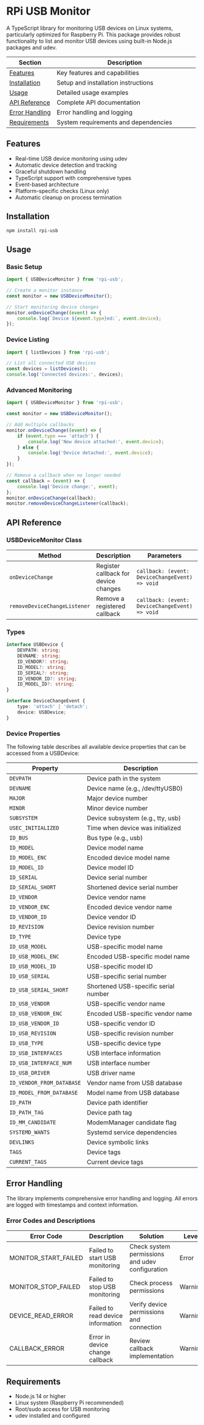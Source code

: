 <style>
    table {
        width: 100%;
        border-collapse: collapse;
    }

    table td:first-child,
    table th:first-child {
        width: 25%;
    }
</style>

# RPi USB Monitor

A TypeScript library for monitoring USB devices on Linux systems, particularly optimized for Raspberry Pi. This package provides robust functionality to list and monitor USB devices using built-in Node.js packages and udev.

| Section | Description |
|---------|-------------|
| [Features](#features) | Key features and capabilities |
| [Installation](#installation) | Setup and installation instructions |
| [Usage](#usage) | Detailed usage examples |
| [API Reference](#api-reference) | Complete API documentation |
| [Error Handling](#error-handling) | Error handling and logging |
| [Requirements](#requirements) | System requirements and dependencies |

## Features
- Real-time USB device monitoring using udev
- Automatic device detection and tracking
- Graceful shutdown handling
- TypeScript support with comprehensive types
- Event-based architecture
- Platform-specific checks (Linux only)
- Automatic cleanup on process termination

## Installation

```bash
npm install rpi-usb
```

## Usage

### Basic Setup

```typescript
import { USBDeviceMonitor } from 'rpi-usb';

// Create a monitor instance
const monitor = new USBDeviceMonitor();

// Start monitoring device changes
monitor.onDeviceChange((event) => {
    console.log(`Device ${event.type}ed:`, event.device);
});
```

### Device Listing

```typescript
import { listDevices } from 'rpi-usb';

// List all connected USB devices
const devices = listDevices();
console.log('Connected devices:', devices);
```

### Advanced Monitoring

```typescript
import { USBDeviceMonitor } from 'rpi-usb';

const monitor = new USBDeviceMonitor();

// Add multiple callbacks
monitor.onDeviceChange((event) => {
    if (event.type === 'attach') {
        console.log('New device attached:', event.device);
    } else {
        console.log('Device detached:', event.device);
    }
});

// Remove a callback when no longer needed
const callback = (event) => {
    console.log('Device change:', event);
};
monitor.onDeviceChange(callback);
monitor.removeDeviceChangeListener(callback);
```

## API Reference

### USBDeviceMonitor Class

| Method | Description | Parameters | Returns |
|--------|-------------|------------|---------|
| `onDeviceChange` | Register callback for device changes | `callback: (event: DeviceChangeEvent) => void` | `void` |
| `removeDeviceChangeListener` | Remove a registered callback | `callback: (event: DeviceChangeEvent) => void` | `void` |

### Types

```typescript
interface USBDevice {
    DEVPATH: string;
    DEVNAME: string;
    ID_VENDOR?: string;
    ID_MODEL?: string;
    ID_SERIAL?: string;
    ID_VENDOR_ID?: string;
    ID_MODEL_ID?: string;
}

interface DeviceChangeEvent {
    type: 'attach' | 'detach';
    device: USBDevice;
}
```

### Device Properties

The following table describes all available device properties that can be accessed from a USBDevice:

| Property | Description |
|----------|-------------|
| `DEVPATH` | Device path in the system |
| `DEVNAME` | Device name (e.g., /dev/ttyUSB0) |
| `MAJOR` | Major device number |
| `MINOR` | Minor device number |
| `SUBSYSTEM` | Device subsystem (e.g., tty, usb) |
| `USEC_INITIALIZED` | Time when device was initialized |
| `ID_BUS` | Bus type (e.g., usb) |
| `ID_MODEL` | Device model name |
| `ID_MODEL_ENC` | Encoded device model name |
| `ID_MODEL_ID` | Device model ID |
| `ID_SERIAL` | Device serial number |
| `ID_SERIAL_SHORT` | Shortened device serial number |
| `ID_VENDOR` | Device vendor name |
| `ID_VENDOR_ENC` | Encoded device vendor name |
| `ID_VENDOR_ID` | Device vendor ID |
| `ID_REVISION` | Device revision number |
| `ID_TYPE` | Device type |
| `ID_USB_MODEL` | USB-specific model name |
| `ID_USB_MODEL_ENC` | Encoded USB-specific model name |
| `ID_USB_MODEL_ID` | USB-specific model ID |
| `ID_USB_SERIAL` | USB-specific serial number |
| `ID_USB_SERIAL_SHORT` | Shortened USB-specific serial number |
| `ID_USB_VENDOR` | USB-specific vendor name |
| `ID_USB_VENDOR_ENC` | Encoded USB-specific vendor name |
| `ID_USB_VENDOR_ID` | USB-specific vendor ID |
| `ID_USB_REVISION` | USB-specific revision number |
| `ID_USB_TYPE` | USB-specific device type |
| `ID_USB_INTERFACES` | USB interface information |
| `ID_USB_INTERFACE_NUM` | USB interface number |
| `ID_USB_DRIVER` | USB driver name |
| `ID_VENDOR_FROM_DATABASE` | Vendor name from USB database |
| `ID_MODEL_FROM_DATABASE` | Model name from USB database |
| `ID_PATH` | Device path identifier |
| `ID_PATH_TAG` | Device path tag |
| `ID_MM_CANDIDATE` | ModemManager candidate flag |
| `SYSTEMD_WANTS` | Systemd service dependencies |
| `DEVLINKS` | Device symbolic links |
| `TAGS` | Device tags |
| `CURRENT_TAGS` | Current device tags |

## Error Handling

The library implements comprehensive error handling and logging. All errors are logged with timestamps and context information.

### Error Codes and Descriptions

| Error Code | Description | Solution | Level |
|------------|-------------|----------|-------|
| MONITOR_START_FAILED | Failed to start USB monitoring | Check system permissions and udev configuration | Error |
| MONITOR_STOP_FAILED | Failed to stop USB monitoring | Check process permissions | Warning |
| DEVICE_READ_ERROR | Failed to read device information | Verify device permissions and connection | Warning |
| CALLBACK_ERROR | Error in device change callback | Review callback implementation | Warning |

## Requirements

- Node.js 14 or higher
- Linux system (Raspberry Pi recommended)
- Root/sudo access for USB monitoring
- udev installed and configured